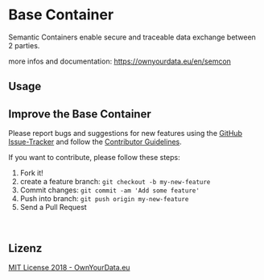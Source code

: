 # Base Container
Semantic Containers enable secure and traceable data exchange between 2 parties.

more infos and documentation: https://ownyourdata.eu/en/semcon

## Usage

## Improve the Base Container

Please report bugs and suggestions for new features using the [GitHub Issue-Tracker](https://github.com/sem-con/sc-base/issues) and follow the [Contributor Guidelines](https://github.com/twbs/ratchet/blob/master/CONTRIBUTING.md).

If you want to contribute, please follow these steps:

1. Fork it!
2. create a feature branch: `git checkout -b my-new-feature`
3. Commit changes: `git commit -am 'Add some feature'`
4. Push into branch: `git push origin my-new-feature`
5. Send a Pull Request

&nbsp;    

## Lizenz

[MIT License 2018 - OwnYourData.eu](https://raw.githubusercontent.com/sem-con/sc-base/master/LICENSE)
